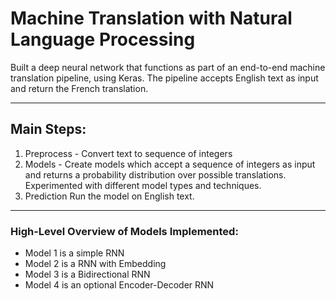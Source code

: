 # Machine Translation with Natural Language Processing

Built a deep neural network that functions as part of an end-to-end machine translation pipeline, using Keras. The pipeline accepts English text as input and return the French translation.

---

## Main Steps:
<ol>
<li>Preprocess - Convert text to sequence of integers</li>
<li>Models - Create models which accept a sequence of integers as input and returns a probability distribution over possible translations. Experimented with different model types and techniques. 
<li>Prediction Run the model on English text.</li>
</ol>

---

### High-Level Overview of Models Implemented:
- Model 1 is a simple RNN
- Model 2 is a RNN with Embedding
- Model 3 is a Bidirectional RNN
- Model 4 is an optional Encoder-Decoder RNN


